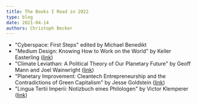 ```yaml
---
title: The Books I Read in 2022
type: blog
date: 2021-04-14
authors: Christoph Becker
---
```


- "Cyberspace: First Steps" edited by Michael Benedikt
- "Medium Design: Knowing How to Work on the World" by Keller Easterling ([link](https://www.versobooks.com/books/3245-medium-design))
- "Climate Leviathan: A Political Theory of Our Planetary Future" by Geoff Mann and Joel Wainwright ([link](https://www.versobooks.com/books/3138-climate-leviathan))
- "Planetary Improvement: Cleantech Entrepreneurship and the Contradictions of Green Capitalism" by Jesse Goldstein ([link](https://mitpress.mit.edu/books/planetary-improvement))
- "Lingua Tertii Imperii: Notizbuch eines Philologen" by Victor Klemperer ([link](https://www.reclam.de/detail/978-3-15-020624-9/Klemperer__Victor/LTI))
